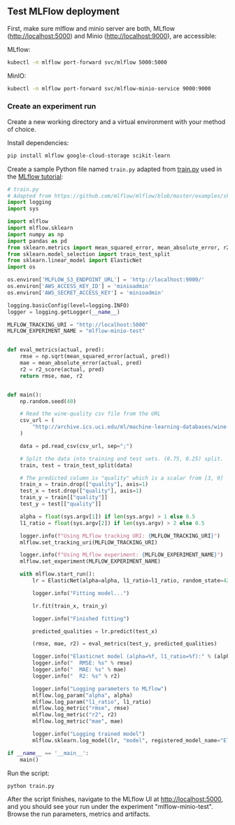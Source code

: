 ## Test MLFlow deployment

First, make sure mlflow and minio server are both, MLflow ([http://localhost:5000](http://localhost:5000))
and Minio ([http://localhost:9000](http://localhost:9000)), are accessible:

MLflow:

```bash
kubectl -n mlflow port-forward svc/mlflow 5000:5000
```

MinIO:

```bash
kubectl -n mlflow port-forward svc/mlflow-minio-service 9000:9000
```

### Create an experiment run

Create a new working directory and a virtual environment with your method of choice.

Install dependencies:

```bash
pip install mlflow google-cloud-storage scikit-learn
```

Create a sample Python file named `train.py` adapted from [train.py](https://github.com/mlflow/mlflow/blob/master/examples/sklearn_elasticnet_wine/train.py) used in the [MLflow tutorial](https://www.mlflow.org/docs/latest/tutorials-and-examples/tutorial.html):

```python
# train.py
# Adapted from https://github.com/mlflow/mlflow/blob/master/examples/sklearn_elasticnet_wine/train.py
import logging
import sys

import mlflow
import mlflow.sklearn
import numpy as np
import pandas as pd
from sklearn.metrics import mean_squared_error, mean_absolute_error, r2_score
from sklearn.model_selection import train_test_split
from sklearn.linear_model import ElasticNet
import os

os.environ['MLFLOW_S3_ENDPOINT_URL'] = 'http://localhost:9000/'
os.environ['AWS_ACCESS_KEY_ID'] = 'minioadmin' 
os.environ['AWS_SECRET_ACCESS_KEY'] = 'minioadmin'

logging.basicConfig(level=logging.INFO)
logger = logging.getLogger(__name__)

MLFLOW_TRACKING_URI = "http://localhost:5000"
MLFLOW_EXPERIMENT_NAME = "mlflow-minio-test"


def eval_metrics(actual, pred):
    rmse = np.sqrt(mean_squared_error(actual, pred))
    mae = mean_absolute_error(actual, pred)
    r2 = r2_score(actual, pred)
    return rmse, mae, r2


def main():
    np.random.seed(40)

    # Read the wine-quality csv file from the URL
    csv_url = (
        "http://archive.ics.uci.edu/ml/machine-learning-databases/wine-quality/winequality-red.csv"
    )

    data = pd.read_csv(csv_url, sep=";")

    # Split the data into training and test sets. (0.75, 0.25) split.
    train, test = train_test_split(data)

    # The predicted column is "quality" which is a scalar from [3, 9]
    train_x = train.drop(["quality"], axis=1)
    test_x = test.drop(["quality"], axis=1)
    train_y = train[["quality"]]
    test_y = test[["quality"]]

    alpha = float(sys.argv[1]) if len(sys.argv) > 1 else 0.5
    l1_ratio = float(sys.argv[2]) if len(sys.argv) > 2 else 0.5

    logger.info(f"Using MLflow tracking URI: {MLFLOW_TRACKING_URI}")
    mlflow.set_tracking_uri(MLFLOW_TRACKING_URI)

    logger.info(f"Using MLflow experiment: {MLFLOW_EXPERIMENT_NAME}")
    mlflow.set_experiment(MLFLOW_EXPERIMENT_NAME)

    with mlflow.start_run():
        lr = ElasticNet(alpha=alpha, l1_ratio=l1_ratio, random_state=42)

        logger.info("Fitting model...")

        lr.fit(train_x, train_y)

        logger.info("Finished fitting")

        predicted_qualities = lr.predict(test_x)

        (rmse, mae, r2) = eval_metrics(test_y, predicted_qualities)

        logger.info("Elasticnet model (alpha=%f, l1_ratio=%f):" % (alpha, l1_ratio))
        logger.info("  RMSE: %s" % rmse)
        logger.info("  MAE: %s" % mae)
        logger.info("  R2: %s" % r2)

        logger.info("Logging parameters to MLflow")
        mlflow.log_param("alpha", alpha)
        mlflow.log_param("l1_ratio", l1_ratio)
        mlflow.log_metric("rmse", rmse)
        mlflow.log_metric("r2", r2)
        mlflow.log_metric("mae", mae)

        logger.info("Logging trained model")
        mlflow.sklearn.log_model(lr, "model", registered_model_name="ElasticnetWineModel")

if __name__ == '__main__':
    main()

```

Run the script:

```bash
python train.py
```

After the script finishes, navigate to the MLflow UI at [http://localhost:5000](http://localhost:5000),
and you should see your run under the experiment "mlflow-minio-test". Browse the run parameters, metrics and artifacts.